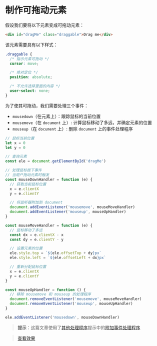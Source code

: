 # 制作可拖动元素

假设我们要将以下元素变成可拖动元素：

```html
<div id="dragMe" class="draggable">Drag me</div>
```

该元素需要具有以下样式：

```css
.draggable {
  /* 指示元素可拖动 */
  cursor: move;

  /* 绝对定位 */
  position: absolute;

  /* 不允许选择里面的内容 */
  user-select: none;
}
```

为了使其可拖动，我们需要处理三个事件：

- `mousedown`（在元素上）：跟踪鼠标的当前位置
- `mousemove`（在 `document` 上）: 计算鼠标移动了多远，并确定元素的位置
- `mouseup`（在 `document` 上）: 删除 `document` 上的事件处理程序

```js
// 鼠标当前位置
let x = 0
let y = 0

// 查询元素
const ele = document.getElementById('dragMe')

// 处理鼠标按下事件
// 当用户拖动元素时触发
const mouseDownHandler = function (e) {
  // 获取当前鼠标位置
  x = e.clientX
  y = e.clientY

  // 将监听器附加到 document
  document.addEventListener('mousemove', mouseMoveHandler)
  document.addEventListener('mouseup', mouseUpHandler)
}

const mouseMoveHandler = function (e) {
  // 鼠标移动了多远
  const dx = e.clientX - x
  const dy = e.clientY - y

  // 设置元素的位置
  ele.style.top = `${ele.offsetTop + dy}px`
  ele.style.left = `${ele.offsetLeft + dx}px`

  // 重新分配鼠标位置
  x = e.clientX
  y = e.clientY
}

const mouseUpHandler = function () {
  // 移除 mousemove 和 mouseup 的处理程序
  document.removeEventListener('mousemove', mouseMoveHandler)
  document.removeEventListener('mouseup', mouseUpHandler)
}

ele.addEventListener('mousedown', mouseDownHandler)
```

> **提示**：这篇文章使用了[其他处理程序](https://htmldom.dev/attach-event-handlers-inside-other-handlers/)提示中的[附加事件处理程序](https://htmldom.dev/attach-event-handlers-inside-other-handlers/)

> [查看效果](https://codepen.io/lio-zero/pen/NWvpVKJ)
